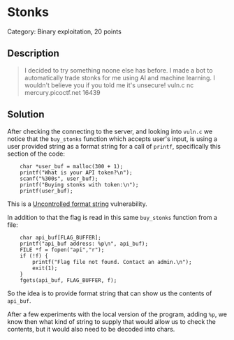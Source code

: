 # Stonks
Category: Binary exploitation, 20 points

## Description

> I decided to try something noone else has before. I made a bot to
automatically trade stonks for me using AI and machine learning. I wouldn't
believe you if you told me it's unsecure! vuln.c nc mercury.picoctf.net 16439

## Solution

After checking the connecting to the server, and looking into `vuln.c` we
notice that the `buy_stonks` function which accepts user's input, is using a
user provided string as a format string for a call of `printf`, specifically
this section of the code:

```
    char *user_buf = malloc(300 + 1);
	printf("What is your API token?\n");
	scanf("%300s", user_buf);
	printf("Buying stonks with token:\n");
	printf(user_buf);
```

This is a [Uncontrolled format string](https://en.wikipedia.org/wiki/Uncontrolled_format_string) vulnerability.


In addition to that the flag is read in this same `buy_stonks` function from a
file:

```
    char api_buf[FLAG_BUFFER];
    printf("api_buf address: %p\n", api_buf);
	FILE *f = fopen("api","r");
	if (!f) {
		printf("Flag file not found. Contact an admin.\n");
		exit(1);
	}
	fgets(api_buf, FLAG_BUFFER, f);
```

So the idea is to provide format string that can show us the contents of
`api_buf`.


After a few experiments with the local version of the program, adding `%p`, we
know then what kind of string to supply that would allow us to check the
contents, but it would also need to be decoded into chars.

